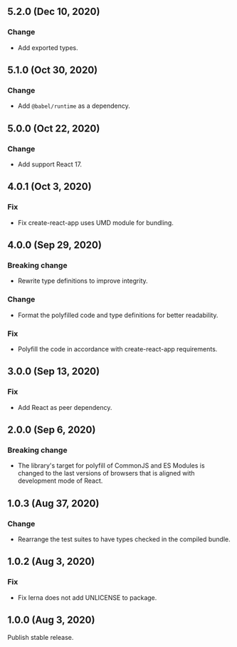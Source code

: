 ## 5.2.0 (Dec 10, 2020)

### Change

- Add exported types.

## 5.1.0 (Oct 30, 2020)

### Change

- Add `@babel/runtime` as a dependency.

## 5.0.0 (Oct 22, 2020)

### Change

- Add support React 17.

## 4.0.1 (Oct 3, 2020)

### Fix

- Fix create-react-app uses UMD module for bundling.

## 4.0.0 (Sep 29, 2020)

### Breaking change

- Rewrite type definitions to improve integrity.

### Change

- Format the polyfilled code and type definitions for better readability.

### Fix

- Polyfill the code in accordance with create-react-app requirements.

## 3.0.0 (Sep 13, 2020)

### Fix

- Add React as peer dependency.

## 2.0.0 (Sep 6, 2020)

### Breaking change

- The library's target for polyfill of CommonJS and ES Modules is changed to the last versions of
  browsers that is aligned with development mode of React.

## 1.0.3 (Aug 37, 2020)

### Change

- Rearrange the test suites to have types checked in the compiled bundle.

## 1.0.2 (Aug 3, 2020)

### Fix

- Fix lerna does not add UNLICENSE to package.

## 1.0.0 (Aug 3, 2020)

Publish stable release.
